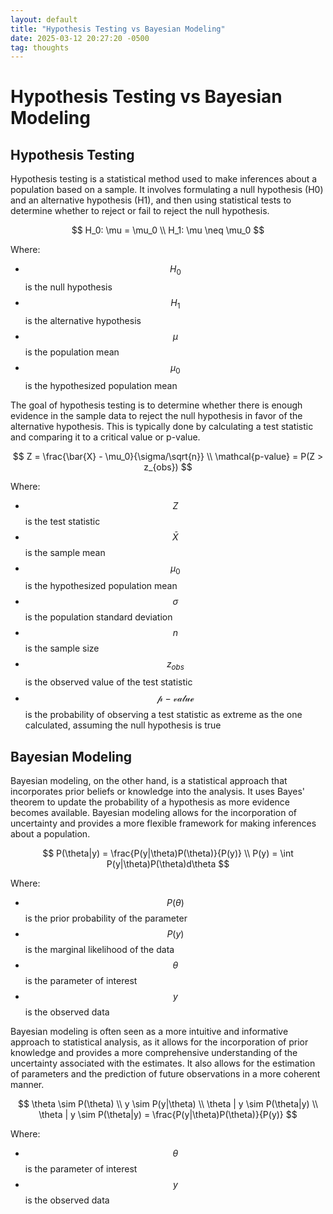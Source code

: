```yaml
---
layout: default
title: "Hypothesis Testing vs Bayesian Modeling"
date: 2025-03-12 20:27:20 -0500
tag: thoughts
---
```


# Hypothesis Testing vs Bayesian Modeling

## Hypothesis Testing
Hypothesis testing is a statistical method used to make inferences about a population based on a sample. It involves formulating a null hypothesis (H0) and an alternative hypothesis (H1), and then using statistical tests to determine whether to reject or fail to reject the null hypothesis.

$$
H_0: \mu = \mu_0 \\
H_1: \mu \neq \mu_0
$$

Where:
- $$H_0$$ is the null hypothesis
- $$H_1$$ is the alternative hypothesis
- $$\mu$$ is the population mean
- $$\mu_0$$ is the hypothesized population mean

The goal of hypothesis testing is to determine whether there is enough evidence in the sample data to reject the null hypothesis in favor of the alternative hypothesis. This is typically done by calculating a test statistic and comparing it to a critical value or p-value.

$$
Z = \frac{\bar{X} - \mu_0}{\sigma/\sqrt{n}} \\
\mathcal{p-value} = P(Z > z_{obs})
$$

Where:
- $$Z$$ is the test statistic
- $$\bar{X}$$ is the sample mean
- $$\mu_0$$ is the hypothesized population mean
- $$\sigma$$ is the population standard deviation
- $$n$$ is the sample size
- $$z_{obs}$$ is the observed value of the test statistic
- $$\mathcal{p-value}$$ is the probability of observing a test statistic as extreme as the one calculated, assuming the null hypothesis is true

## Bayesian Modeling
Bayesian modeling, on the other hand, is a statistical approach that incorporates prior beliefs or knowledge into the analysis. It uses Bayes' theorem to update the probability of a hypothesis as more evidence becomes available. Bayesian modeling allows for the incorporation of uncertainty and provides a more flexible framework for making inferences about a population.

$$
P(\theta|y) = \frac{P(y|\theta)P(\theta)}{P(y)} \\
P(y) = \int P(y|\theta)P(\theta)d\theta
$$

Where:
- $$P(\theta)$$ is the prior probability of the parameter
- $$P(y)$$ is the marginal likelihood of the data
- $$\theta$$ is the parameter of interest
- $$y$$ is the observed data

Bayesian modeling is often seen as a more intuitive and informative approach to statistical analysis, as it allows for the incorporation of prior knowledge and provides a more comprehensive understanding of the uncertainty associated with the estimates. It also allows for the estimation of parameters and the prediction of future observations in a more coherent manner.

$$
\theta \sim P(\theta) \\
y \sim P(y|\theta) \\
\theta | y \sim P(\theta|y) \\
\theta | y \sim P(\theta|y) = \frac{P(y|\theta)P(\theta)}{P(y)}
$$

Where:
- $$\theta$$ is the parameter of interest
- $$y$$ is the observed data

